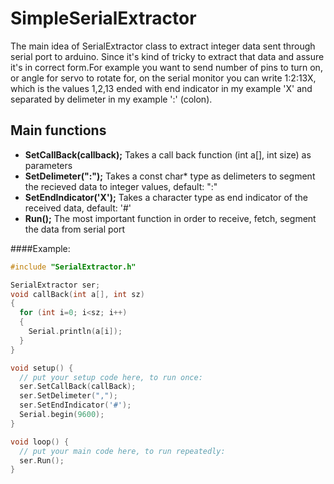 # SimpleSerialExtractor
The main idea of SerialExtractor class to extract integer data sent through serial port to arduino. Since it's kind of tricky to extract that data and assure it's in correct form.For example you want to send number of pins to turn on, or angle for servo to rotate for,
on the serial monitor you can write 1:2:13X, which is the values 1,2,13 ended with end indicator in my example 'X'
and separated by delimeter in my example ':' (colon).

## Main functions  

* **SetCallBack(callback);** Takes a call back function (int a[], int size) as parameters
* **SetDelimeter(":");** Takes a const char* type as delimeters to segment the recieved data to integer values, default: ":"
* **SetEndIndicator('X');** Takes a character type as end indicator of the received data, default: '#'
* **Run();** The most important function in order to receive, fetch, segment the data from serial port

####Example:

```c 
#include "SerialExtractor.h"

SerialExtractor ser;
void callBack(int a[], int sz)
{
  for (int i=0; i<sz; i++)
  {
    Serial.println(a[i]);
  }
}

void setup() {
  // put your setup code here, to run once:
  ser.SetCallBack(callBack);
  ser.SetDelimeter(",");
  ser.SetEndIndicator('#');
  Serial.begin(9600);
}

void loop() {
  // put your main code here, to run repeatedly:
  ser.Run();
}
``` 
